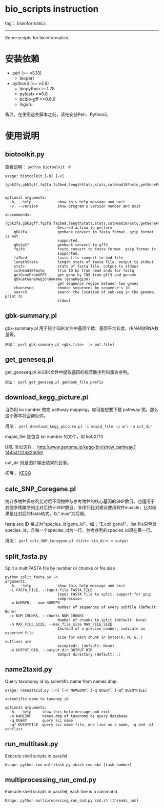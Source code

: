﻿# bio_scripts instruction

tag： bioinformatics

---

Some scripts for bioinformatics.

# 安装依赖

- perl (>= v5.10)
  - bioperl
- python3 (>= v3.6)
  - biopython >=1.78
  - pyfastx >=0.8
  - bcbio-gff >=0.6.6
  - loguru

备注，在使用这些脚本之前，请先安装Perl、Python3。

# 使用说明

## biotoolkit.py

查看说明： `python biotoolkit -h`

```
usage: biotoolkit [-h] [-v]
                  {gbk2fa,gbk2gff,fq2fa,fa2bed,lengthStats,stats,cutHead10Fastq,getGeneFromGFF3,gbkGetGeneRegionByName,geneRegion,chooseseq}
                  ...

optional arguments:
  -h, --help            show this help message and exit
  -v, --version         show program's version number and exit

subcommands:
  {gbk2fa,gbk2gff,fq2fa,fa2bed,lengthStats,stats,cutHead10Fastq,getGeneFromGFF3,gbkGetGeneRegionByName,geneRegion,chooseseq}
                        Desired action to perform
    gbk2fa              genbank convert to fasta format. gzip format is not
                        supported.
    gbk2gff             genbank convert to gff3
    fq2fa               fastq convert to fasta format. gzip format is
                        supported.
    fa2bed              fasta file convert to bed file
    lengthStats         length stats of fasta file. output to stdout
    stats               stats of fasta file. output to stdout
    cutHead10Fastq      trim 10 bp from head ends for fastq
    getGeneFromGFF3     get gene by CDS from gff3 and genome
    gbkGetGeneRegionByName (geneRegion)
                        get sequence region between two genes
    chooseseq           choose sequences by sequence's id
    search              search the location of sub-seq in the genome. print to
                        stdout
```


## gbk-summary.pl

gbk-summary.pl 用于统计GBK文件中基因个数、基因平均长度、rRNA和tRNA数量等。

```
用法： perl gbk-summary.pl <gbk.file>  [> out.file]
```


## get_geneseq.pl

get_geneseq.pl 从GBK文件中提取基因的核苷酸序列和蛋白序列。

```
用法： perl get_geneseq.pl genbank_file prefix
```


## download_kegg_picture.pl

当你用 ko number 做完 pathway mapping，你可能想要下载 pathway 图，那么这个脚本将会帮助你。

用法： `perl download_kegg_picture.pl -i mapid_file -u url -o out_dir`

mapid_file 是包含 ko number 的文件，如 ko00710

URL 类似这样： http://www.genome.jp/kegg-bin/show_pathway?144541224825059

out_dir 则是图片输出结果的目录。

拓展： [KEGG](http://www.genome.jp/kegg/)


## calc_SNP_Coregene.pl

统计多物种多序列比对后不同物种与参考物种的核心基因的SNP数目。也适用于其他多核酸序列比对后统计SNP数目。多序列比对建议使用软件muscle，比对结果是比对后的fasta格式，以".mus"为后缀。

fasta seq ID 格式为"species_id|gene_id"，如："E.coli|gene1"。list file只包含species_id，且每一个species_id为一行，参考序列的species_id须在第一行。

用法： `perl calc_SNP_Coregene.pl <list> <in_dir> > output`


## split_fasta.py

Split a multiFASTA file by number or chunks or file size

```
python split_fasta.py -h
arguments:
  -h, --help            show this help message and exit
  -i FASTA_FILE, --input-file FASTA_FILE
                        Input FASTA file to split, support for gzip
                        compression
  -n NUMBER, --num NUMBER
                        Number of sequences of every subfile (default: None)
  -c NUM_CHUNKS, --chunks NUM_CHUNKS
                        Number of chunks to split (default: None)
  -m MAX_FILE_SIZE, --max_file_size MAX_FILE_SIZE
                        Instead of a precise number, indicate an expected file
                        size for each chunk in bytes(k, M, G, T suffixes are
                        accepted). (default: None)
  -o OUTPUT_DIR, --output-dir OUTPUT_DIR
                        Output directory (default: .)
```


## name2taxid.py

Query taxonomy id by scientific name from names.dmp

```
usage: name2taxid.py [-h] [-n NAMEDMP] [-q QUERY] [-qf QUERYFILE]

scientific name to taxonmy id

optional arguments:
  -h, --help     show this help message and exit
  -n NAMEDMP     names.dmp of taxonomy as query database
  -q QUERY       query sci name
  -qf QUERYFILE  query sci name file, one line as a name, -q and -qf conflict
```


## run_multitask.py

Execute shell scripts in parallel

```
Usage: python run_multitask.py <bash_cmd.sh> [task_number]
```

## multiprocessing_run_cmd.py

Execute shell scripts in parallel, each line is a command.

```
Usage: python multiprocessing_run_cmd.py cmd.sh [threads_num]
```

